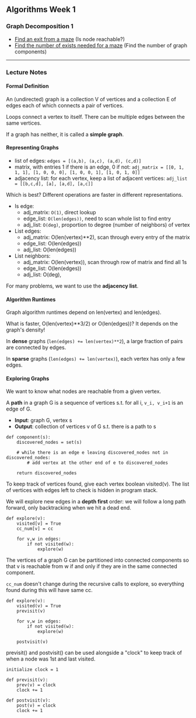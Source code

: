 ## Algorithms Week 1
### Graph Decomposition 1

* [Find an exit from a maze]() (Is node reachable?)
* [Find the number of exists needed for a maze]() (Find the number of graph components)

---

### Lecture Notes
#### Formal Definition
An (undirected) graph is a collection V of vertices and a collection E of edges
each of which connects a pair of vertices.

Loops connect a vertex to itself.
There can be multiple edges between the same vertices.

If a graph has neither, it is called a **simple graph**.

#### Representing Graphs
* list of edges: `edges = [(a,b), (a,c), (a,d), (c,d)]`
* matrix, with entries 1 if there is an edge, 0 if not: `adj_matrix = [[0, 1, 1, 1], [1, 0, 0, 0], [1, 0, 0, 1], [1, 0, 1, 0]]`
* adjacency list: for each vertex, keep a list of adjacent 
vertices: `adj_list = [[b,c,d], [a], [a,d], [a,c]]`

Which is best?
Different operations are faster in different representations.

* Is edge:
	* adj_matrix: `O(1)`, direct lookup
	* edge_list: `O(len(edges))`, need to scan whole list to find entry
	* adj_list: `O(deg)`, proportion to degree (number of neighbors) of vertex
* List edges:
	* adj_matrix: O(len(vertex)**2), scan through every entry of the matrix
	* edge_list: O(len(edges)) 
	* adj_list: O(len(edges))
* List neighbors:
	* adj_matrix: O(len(vertex)), scan through row of matrix and find all 1s
	* edge_list: O(len(edges))
	* adj_list: O(deg),

For many problems, we want to use the **adjacency list**.

#### Algorithm Runtimes
Graph algorithm runtimes depend on len(vertex) and len(edges).

What is faster, O(len(vertex)**3/2) or O(len(edges))?
It depends on the graph's density!

In **dense** graphs (`len(edges) += len(vertex)**2`), a large fraction of pairs are connected
by edges.


In **sparse** graphs (`len(edges) += len(vertex)`), each vertex has only a few edges.

#### Exploring Graphs
We want to know what nodes are reachable from a given vertex.

A **path** in a graph G is a sequence of vertices s.t. for all i,
`v_i, v_i+1` is an edge of G.

* **Input**: graph G, vertex s
* **Output**: collection of vertices v of G s.t. there is a path to s

```
def component(s):
	discovered_nodes = set(s)

	# while there is an edge e leaving discovered_nodes not in discovered_nodes:
		# add vertex at the other end of e to discovered_nodes

	return discovered_nodes
```

To keep track of vertices found, give each vertex boolean visited(v). The list 
of vertices with edges left to check is hidden in program stack.

We will explore new edges in a **depth first** order: we will follow a long path
forward, only backtracking when we hit a dead end.

```
def explore(v):
	visited[v] = True
	cc_num[v] = cc

	for v,w in edges:
		if not visited(w):
			explore(w)
```

The vertices of a graph G can be partitioned into connected 
components so that v is reachable from w if and only if
they are in the same connected component.

`cc_num` doesn't change during the recursive calls to explore, so everything found during this will have same cc.

```
def explore(v):
	visited(v) = True
	previsit(v)

	for v,w in edges:
		if not visited(w):
			explore(w)

	postvisit(v)
```

previsit() and postvisit() can be used alongside a "clock" to keep track of when a node was 1st and last visited.

```
initialize clock = 1

def previsit(v):
	prev(v) = clock
	clock += 1

def postvisit(v):
	post(v) = clock
	clock += 1
```
